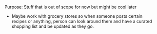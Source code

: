 Purpose: Stuff that is out of scope for now but might be cool later

- Maybe work with grocery stores so when someone posts certain recipes or anything, person can look around them and have a curated shopping list and be updated as they go.